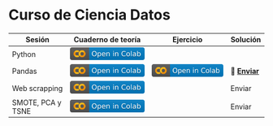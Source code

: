 # Curso de Ciencia Datos


| Sesión | Cuaderno de teoría | Ejercicio | Solución |
|--------|--------------------|-----------|----------|
| Python | [![](img/colab.svg)](https://colab.research.google.com/github/CenticMurcia/curso-ciencia-datos/blob/master/1.%20Python%20y%20Pandas/1.1%20Python.ipynb)             |           |     |
| Pandas | [![](img/colab.svg)](https://colab.research.google.com/github/CenticMurcia/curso-ciencia-datos/blob/master/1.%20Python%20y%20Pandas/1.2%20Pandas.ipynb)             |  [![](img/colab.svg)](https://colab.research.google.com/github/CenticMurcia/curso-ciencia-datos/blob/master/1.%20Python%20y%20Pandas/1.3%20Pandas%20exercise.ipynb)  | 📝 [**Enviar**](https://forms.gle/NivU7hQfvsxysTwz6)   | 
| Web scrapping | [![](img/colab.svg)](https://colab.research.google.com/github/CenticMurcia/curso-ciencia-datos/blob/master/notebooks/03_web_scrapping.ipynb)             |           | Enviar   |
| SMOTE, PCA y TSNE | [![](img/colab.svg)](https://colab.research.google.com/github/CenticMurcia/curso-ciencia-datos/blob/master/notebooks/99_multidimensional.ipynb)             |           | Enviar   |
